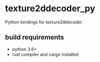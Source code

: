 # texture2ddecoder_py

Python bindings for texture2ddecoder.

## build requirements

- python 3.6+
- rust compiler and cargo installed

## 
